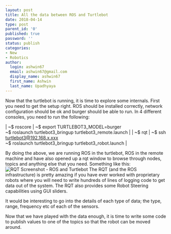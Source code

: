 ```yaml
---
layout: post
title: All the data between ROS and Turtlebot
date: 2018-04-14
type: post
parent_id: '0'
published: true
password: ''
status: publish
categories:
- New
- Robotics
author:
  login: ashwin67
  email: ashwin67@gmail.com
  display_name: ashwin67
  first_name: Ashwin
  last_name: Upadhyaya
---
```

Now that the turtlebot is running, it is time to explore some internals. First you need to get the setup right. ROS should be installed correctly, network configuration should be ok and burger should be able to run. In 4 different consoles, you need to run the following: <br><!--more-->

| ~$ roscore | ~$ export TURTLEBOT3_MODEL=burger <br>~$ roslaunch turtlebot3_bringup turtlebot3_remote.launch |
| ~$ rqt | ~$ ssh turtlebot3@192.168.x.xxx <br>~$ roslaunch turtlebot3_bringup turtlebot3_robot.launch |

By doing the above, we are running ROS in the turtlebot, ROS in the remote machine and have also opened up a rqt window to browse through nodes, topics and anything else that you need. Something like this: 
![RQT Screenshot - ROS and Turtlebot]({{"/assets/turtlebot_rqt.jpg"}})
The RQT (and the ROS infrastructure) is pretty amazing if you have ever worked with proprietary robots where you will need to write hundreds of lines of logging code to get data out of the system. The RQT also provides some Robot Steering capabilities using GUI sliders.

It would be interesting to go into the details of each type of data; the type, range, frequency etc of each of the sensors.

Now that we have played with the data enough, it is time to write some code to publish values to one of the topics so that the robot can be moved around.
